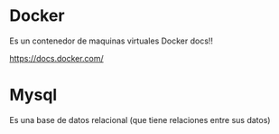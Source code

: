 Docker
===

Es un contenedor de maquinas virtuales
Docker docs!!

https://docs.docker.com/

Mysql
===
Es una base de datos relacional (que tiene relaciones entre sus datos)


